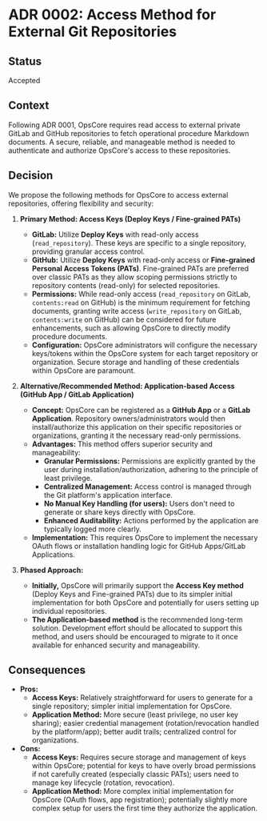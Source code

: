 # ADR 0002: Access Method for External Git Repositories

## Status

Accepted

## Context

Following ADR 0001, OpsCore requires read access to external private GitLab and GitHub repositories to fetch operational procedure Markdown documents. A secure, reliable, and manageable method is needed to authenticate and authorize OpsCore's access to these repositories.

## Decision

We propose the following methods for OpsCore to access external repositories, offering flexibility and security:

1. **Primary Method: Access Keys (Deploy Keys / Fine-grained PATs)**
    * **GitLab:** Utilize **Deploy Keys** with read-only access (`read_repository`). These keys are specific to a single repository, providing granular access control.
    * **GitHub:** Utilize **Deploy Keys** with read-only access or **Fine-grained Personal Access Tokens (PATs)**. Fine-grained PATs are preferred over classic PATs as they allow scoping permissions strictly to repository contents (read-only) for selected repositories.
    * **Permissions:** While read-only access (`read_repository` on GitLab, `contents:read` on GitHub) is the minimum requirement for fetching documents, granting write access (`write_repository` on GitLab, `contents:write` on GitHub) can be considered for future enhancements, such as allowing OpsCore to directly modify procedure documents.
    * **Configuration:** OpsCore administrators will configure the necessary keys/tokens within the OpsCore system for each target repository or organization. Secure storage and handling of these credentials within OpsCore are paramount.

2. **Alternative/Recommended Method: Application-based Access (GitHub App / GitLab Application)**
    * **Concept:** OpsCore can be registered as a **GitHub App** or a **GitLab Application**. Repository owners/administrators would then install/authorize this application on their specific repositories or organizations, granting it the necessary read-only permissions.
    * **Advantages:** This method offers superior security and manageability:
        * **Granular Permissions:** Permissions are explicitly granted by the user during installation/authorization, adhering to the principle of least privilege.
        * **Centralized Management:** Access control is managed through the Git platform's application interface.
        * **No Manual Key Handling (for users):** Users don't need to generate or share keys directly with OpsCore.
        * **Enhanced Auditability:** Actions performed by the application are typically logged more clearly.
    * **Implementation:** This requires OpsCore to implement the necessary OAuth flows or installation handling logic for GitHub Apps/GitLab Applications.

3. **Phased Approach:**
    * **Initially,** OpsCore will primarily support the **Access Key method** (Deploy Keys and Fine-grained PATs) due to its simpler initial implementation for both OpsCore and potentially for users setting up individual repositories.
    * **The Application-based method** is the recommended long-term solution. Development effort should be allocated to support this method, and users should be encouraged to migrate to it once available for enhanced security and manageability.

## Consequences

* **Pros:**
    * **Access Keys:** Relatively straightforward for users to generate for a single repository; simpler initial implementation for OpsCore.
    * **Application Method:** More secure (least privilege, no user key sharing); easier credential management (rotation/revocation handled by the platform/app); better audit trails; centralized control for organizations.
* **Cons:**
    * **Access Keys:** Requires secure storage and management of keys within OpsCore; potential for keys to have overly broad permissions if not carefully created (especially classic PATs); users need to manage key lifecycle (rotation, revocation).
    * **Application Method:** More complex initial implementation for OpsCore (OAuth flows, app registration); potentially slightly more complex setup for users the first time they authorize the application.

